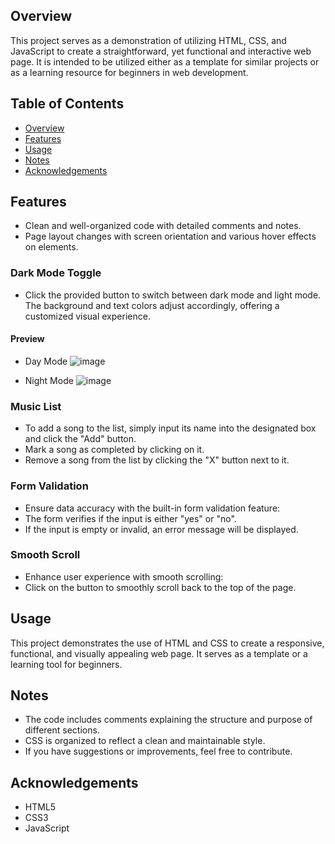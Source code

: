 ## Overview

This project serves as a demonstration of utilizing HTML, CSS, and JavaScript to create a straightforward, yet functional and interactive web page. It is intended to be utilized either as a template for similar projects or as a learning resource for beginners in web development.

## Table of Contents

- [Overview](#overview)
- [Features](#features)
- [Usage](#usage)
- [Notes](#notes)
- [Acknowledgements](#acknowledgements)

## Features

- Clean and well-organized code with detailed comments and notes.
- Page layout changes with screen orientation and various hover effects on elements.

### Dark Mode Toggle

- Click the provided button to switch between dark mode and light mode. The background and text colors adjust accordingly, offering a customized visual experience.

#### Preview
- Day Mode
![image](https://github.com/christiansanchez-SE/Music-List-V.1.0/assets/160565283/083e8cdb-ed15-46ba-a2d9-31878d8226e5)

- Night Mode
![image](https://github.com/christiansanchez-SE/Music-List-V.1.0/assets/160565283/2ffb791b-7b06-4b0a-a42e-7f675bb4111a)

### Music List

- To add a song to the list, simply input its name into the designated box and click the "Add" button.
- Mark a song as completed by clicking on it.
- Remove a song from the list by clicking the "X" button next to it.

### Form Validation

- Ensure data accuracy with the built-in form validation feature:
- The form verifies if the input is either "yes" or "no".
- If the input is empty or invalid, an error message will be displayed.

### Smooth Scroll

- Enhance user experience with smooth scrolling:
- Click on the button to smoothly scroll back to the top of the page.

## Usage

This project demonstrates the use of HTML and CSS to create a responsive, functional, and visually appealing web page. It serves as a template or a learning tool for beginners.

## Notes

- The code includes comments explaining the structure and purpose of different sections.
- CSS is organized to reflect a clean and maintainable style.
- If you have suggestions or improvements, feel free to contribute.

## Acknowledgements

- HTML5
- CSS3
- JavaScript

